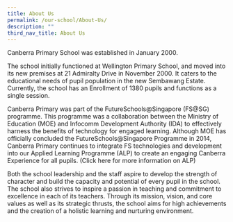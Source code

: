 ```yaml
---
title: About Us
permalink: /our-school/About-Us/
description: ""
third_nav_title: About Us
---
```

Canberra Primary School was established in January 2000.

The school initially functioned at Wellington Primary School, and moved into its new premises at 21 Admiralty Drive in November 2000. It caters to the educational needs of pupil population in the new Sembawang Estate. Currently, the school has an Enrollment of 1380 pupils and functions as a single session.

Canberra Primary was part of the FutureSchools@Singapore (FS@SG) programme. This programme was a collaboration between the Ministry of Education (MOE) and Infocomm Development Authority (IDA) to effectively harness the benefits of technology for engaged learning. Although MOE has officially concluded the FutureSchools@Singapore Programme in 2014, Canberra Primary continues to integrate FS technologies and development into our Applied Learning Programme (ALP) to create an engaging Canberra Experience for all pupils. (Click here for more information on ALP)

Both the school leadership and the staff aspire to develop the strength of character and build the capacity and potential of every pupil in the school. The school also strives to inspire a passion in teaching and commitment to excellence in each of its teachers. Through its mission, vision, and core values as well as its strategic thrusts, the school aims for high achievements and the creation of a holistic learning and nurturing environment.